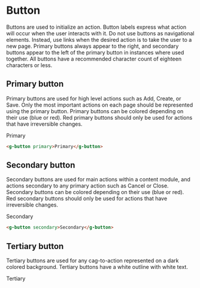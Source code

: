 # Button

Buttons are used to initialize an action. Button labels express what action will occur when the user interacts with it. Do not use buttons as navigational elements. Instead, use links when the desired action is to take the user to a new page. Primary buttons always appear to the right, and secondary buttons appear to the left of the primary button in instances where used together. All buttons have a recommended character count of eighteen characters or less.

## Primary button

Primary buttons are used for high level actions such as Add, Create, or Save. Only the most important actions on each page should be represented using the primary button. Primary buttons can be colored depending on their use (blue or red). Red primary buttons should only be used for actions that have irreversible changes.

<g-button primary>Primary</g-button>

``` html
<g-button primary>Primary</g-button>
```

## Secondary button

Secondary buttons are used for main actions within a content module, and actions secondary to any primary action such as Cancel or Close. Secondary buttons can be colored depending on their use (blue or red). Red secondary buttons should only be used for actions that have irreversible changes.

<g-button secondary>Secondary</g-button>

``` html
<g-button secondary>Secondary</g-button>
```

## Tertiary button

Tertiary buttons are used for any cag-to-action represented on a dark colored background. Tertiary buttons have a white outline with white text.

<div class="bg-grey pa-2">
  <g-button tertiary>Tertiary</g-button>
</div>